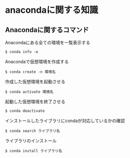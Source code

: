 # anacondaに関する知識

## Anacondaに関するコマンド

Anacondaにある全ての環境を一覧表示する
```
$ conda info -e
```

Anacondaで仮想環境を作成する
```
$ conda create -n 環境名
```

作成した仮想環境を起動させる
```
$ conda activate 環境名
```

起動した仮想環境を終了させる
```
$ conda deactivate
```

インストールしたライブラリにcondaが対応しているかの確認　
```
$ conda search ライブラリ名
```

ライブラリのインストール
```
$ conda install ライブラリ名
```
